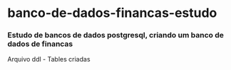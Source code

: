 # banco-de-dados-financas-estudo
### Estudo de bancos de dados postgresql, criando um banco de dados de financas

Arquivo ddl - Tables criadas
